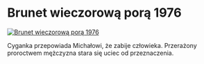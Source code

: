 Brunet wieczorową porą 1976 
=============
[![Brunet wieczorową porą 1976 ](http://vidos.pl/images/player.gif)](http://vidos.pl/brunet-wieczorowa-pora-1976)

 Cyganka przepowiada Michałowi, że zabije człowieka. Przerażony proroctwem mężczyzna stara się uciec od przeznaczenia.
